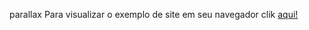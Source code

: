 parallax
Para visualizar o exemplo de site em seu navegador clik <a href="https://alexgavies.github.io/parallax/" rel="external" target="_blanc"> aqui!</a>
